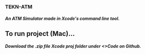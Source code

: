 ### TEKN-ATM
##### An ATM Simulator made in Xcode's command line tool.

## To run project (Mac)...
##### Download the .zip file Xcode proj folder under <>Code on Github.

